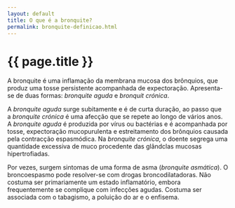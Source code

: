 ```yaml
---
layout: default
title: O que é a bronquite?
permalink: bronquite-definicao.html
---
```


# {{ page.title }}

A bronquite é uma inflamação da membrana mucosa dos brônquios, que produz uma tosse persistente acompanhada de expectoração. Apresenta-se de duas formas: _bronquite aguda_ e _bronquit crónica_.

A _bronquite aguda_ surge subitamente e é de curta duração, ao passo que a _bronquite crónica_ é uma afecção que se repete ao longo de vários anos. A _bronquite aguda_ é produzida por vírus ou bactérias e é acompanhada por tosse, expectoração mucopurulenta e estreitamento dos brônquios causada pela contracção espasmódica. Na _bronquite crónica_, o doente segrega uma quantidade excessiva de muco procedente das glândclas mucosas hipertrofiadas.

Por vezes, surgem sintomas de uma forma de asma (_bronquite asmática_). O broncoespasmo pode resolver-se com drogas broncodilatadoras. Não costuma ser primariamente um estado inflamatório, embora frequentemente se complique com infecções agudas. Costuma ser associada com o tabagismo, a poluição do ar e o enfisema.
